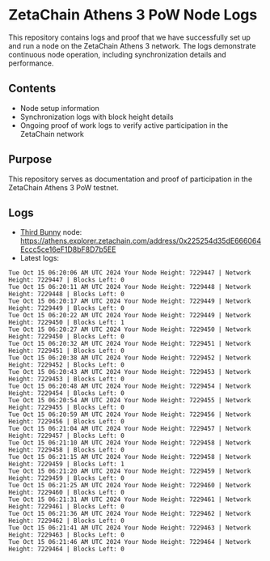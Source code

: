# ZetaChain Athens 3 PoW Node Logs
This repository contains logs and proof that we have successfully set up and run a node on the ZetaChain Athens 3 network. The logs demonstrate continuous node operation, including synchronization details and performance.

## Contents
- Node setup information
- Synchronization logs with block height details
- Ongoing proof of work logs to verify active participation in the ZetaChain network

## Purpose
This repository serves as documentation and proof of participation in the ZetaChain Athens 3 PoW testnet.

## Logs

- [Third Bunny](https://thirdbunny.xyz/) node: https://athens.explorer.zetachain.com/address/0x225254d35dE666064Eccc5ce16eF1D8bF8D7b5EE
- Latest logs:
```
Tue Oct 15 06:20:06 AM UTC 2024 Your Node Height: 7229447 | Network Height: 7229447 | Blocks Left: 0
Tue Oct 15 06:20:11 AM UTC 2024 Your Node Height: 7229448 | Network Height: 7229448 | Blocks Left: 0
Tue Oct 15 06:20:17 AM UTC 2024 Your Node Height: 7229449 | Network Height: 7229449 | Blocks Left: 0
Tue Oct 15 06:20:22 AM UTC 2024 Your Node Height: 7229449 | Network Height: 7229450 | Blocks Left: 1
Tue Oct 15 06:20:27 AM UTC 2024 Your Node Height: 7229450 | Network Height: 7229450 | Blocks Left: 0
Tue Oct 15 06:20:32 AM UTC 2024 Your Node Height: 7229451 | Network Height: 7229451 | Blocks Left: 0
Tue Oct 15 06:20:38 AM UTC 2024 Your Node Height: 7229452 | Network Height: 7229452 | Blocks Left: 0
Tue Oct 15 06:20:43 AM UTC 2024 Your Node Height: 7229453 | Network Height: 7229453 | Blocks Left: 0
Tue Oct 15 06:20:48 AM UTC 2024 Your Node Height: 7229454 | Network Height: 7229454 | Blocks Left: 0
Tue Oct 15 06:20:54 AM UTC 2024 Your Node Height: 7229455 | Network Height: 7229455 | Blocks Left: 0
Tue Oct 15 06:20:59 AM UTC 2024 Your Node Height: 7229456 | Network Height: 7229456 | Blocks Left: 0
Tue Oct 15 06:21:04 AM UTC 2024 Your Node Height: 7229457 | Network Height: 7229457 | Blocks Left: 0
Tue Oct 15 06:21:10 AM UTC 2024 Your Node Height: 7229458 | Network Height: 7229458 | Blocks Left: 0
Tue Oct 15 06:21:15 AM UTC 2024 Your Node Height: 7229458 | Network Height: 7229459 | Blocks Left: 1
Tue Oct 15 06:21:20 AM UTC 2024 Your Node Height: 7229459 | Network Height: 7229459 | Blocks Left: 0
Tue Oct 15 06:21:25 AM UTC 2024 Your Node Height: 7229460 | Network Height: 7229460 | Blocks Left: 0
Tue Oct 15 06:21:31 AM UTC 2024 Your Node Height: 7229461 | Network Height: 7229461 | Blocks Left: 0
Tue Oct 15 06:21:36 AM UTC 2024 Your Node Height: 7229462 | Network Height: 7229462 | Blocks Left: 0
Tue Oct 15 06:21:41 AM UTC 2024 Your Node Height: 7229463 | Network Height: 7229463 | Blocks Left: 0
Tue Oct 15 06:21:46 AM UTC 2024 Your Node Height: 7229464 | Network Height: 7229464 | Blocks Left: 0
```
